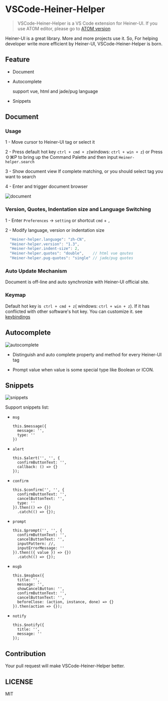 # VSCode-Heiner-Helper

> VSCode-Heiner-Helper is a VS Code extension for Heiner-UI. If you use ATOM editor, please go to [ATOM version](https://github.com/ElemeFE/Heiner-helper)

Heiner-UI is a great library. More and more projects use it. So, For helping developer write more efficient by Heiner-UI, VSCode-Heiner-Helper is born.

## Feature

* Document

* Autocomplete

	support vue, html and jade/pug language

* Snippets


## Document

### Usage

1 - Move cursor to Heiner-UI tag or select it

2 - Press default hot key `ctrl + cmd + z`(windows: `ctrl + win + z`) or 
    Press ⇧⌘P to bring up the Command Palette and then input `Heiner-helper.search`

3 - Show document view If complete matching,
    or you should select tag you want to search

4 - Enter and trigger document browser

![document](https://user-images.githubusercontent.com/1659577/27990775-4b7db888-6494-11e7-9b27-3ec7fa5f99b7.gif)

### Version, Quotes, Indentation size and Language Switching

1 - Enter `Preferences` -> `setting` or shortcut `cmd` + `,`

2 - Modify language, version or indentation size
```javascript
  "Heiner-helper.language": "zh-CN",
  "Heiner-helper.version": "1.3",
  "Heiner-helper.indent-size": 2,
  "Heiner-helper.quotes": "double",    // html vue qoutes
  "Heiner-helper.pug-quotes": "single" // jade/pug quotes
```

### Auto Update Mechanism

Document is off-line and auto synchronize with Heiner-UI official site.

### Keymap

Default hot key is  `ctrl + cmd + z`( windows: `ctrl + win + z`). If it has conflicted with other software's hot key. You can customize it. see [keybindings](https://code.visualstudio.com/docs/getstarted/keybindings#_keyboard-shortcuts-editor)


## Autocomplete

![autocomplete](https://user-images.githubusercontent.com/1659577/27990774-4b7b3662-6494-11e7-83a4-9e6ed3ef698a.gif)

* Distinguish and auto complete property and method for every Heiner-UI tag

* Prompt value when value is some special type like Boolean or ICON.


## Snippets

![snippets](https://user-images.githubusercontent.com/1659577/27990776-4b9386f4-6494-11e7-9c08-596a13afd706.gif)

Support snippets list:

* `msg`

  ```
  this.$message({
    message: '',
    type: ''
  })
  ```

* `alert`

  ```
  this.$alert('', '', {
    confirmButtonText: '',
    callback: () => {}
  });
  ```

* `confirm`

  ```
  this.$confirm('', '', {
    confirmButtonText: '',
    cancelButtonText: '',
    type: ''
  }).then(() => {})
    .catch(() => {});
  ```

* `prompt`

  ```
  this.$prompt('', '', {
    confirmButtonText: '',
    cancelButtonText: '',
    inputPattern: //,
    inputErrorMessage: ''
  }).then(({ value }) => {})
    .catch(() => {});
  ```

* `msgb`

  ```
  this.$msgbox({
    title: '',
    message: '',
    showCancelButton: '',
    confirmButtonText: '',
    cancelButtonText: '',
    beforeClose: (action, instance, done) => {}
  }).then(action => {});
  ```

* `notify`

  ```
  this.$notify({
    title: '',
    message: ''
  });
  ```

## Contribution

Your pull request will make VSCode-Heiner-Helper better.

## LICENSE

MIT
